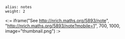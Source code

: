 ````
alias: notes
weight: 2
````

<:= iframe("See http://nrich.maths.org/5893/note", "http://nrich.maths.org/5893/note?mobile=1", 700, 1000, image="thumbnail.png") :>
